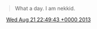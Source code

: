 > What a day\. I am nekkid\.

<img src="../../media/tweet.ico" width="12" /> [Wed Aug 21 22:49:43 +0000 2013](https://twitter.com/DromerDenker/status/370316814888472577)